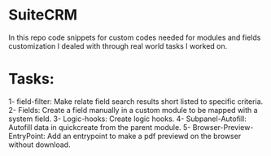 # SuiteCRM
In this repo code snippets for custom codes needed for modules and fields customization I dealed with through real world tasks I worked on.

# Tasks:
1- field-filter: Make relate field search results short listed to specific criteria.
2- Fields: Create a field manually in a custom module to be mapped with a system field.
3- Logic-hooks: Create logic hooks.
4- Subpanel-Autofill: Autofill data in quickcreate from the parent module.
5- Browser-Preview-EntryPoint: Add an entrypoint to make a pdf previewd on the browser without download.
